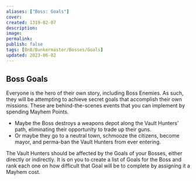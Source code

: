 ```yaml
---
aliases: ["Boss: Goals"]
cover: 
created: 1319-02-07
description: 
image: 
permalink: 
publish: false
tags: [BnB/Bunkermaster/Bosses/Goals]
updated: 2023-06-02
---
```


## Boss Goals

Everyone is the hero of their own story, including Boss Enemies. As such, they will be attempting to achieve secret goals that accomplish their own missions. These are behind-the-scenes events that you can implement by spending Mayhem Points. 
- Maybe the Boss destroys a weapons depot along the Vault Hunters’ path, eliminating their opportunity to trade up their guns. 
- Or maybe they go to a neutral town, schmooze the citizens, become mayor, and perma-ban the Vault Hunters from ever entering. 

The Vault Hunters should be affected by the Goals of your Bosses, either directly or indirectly. It is on you to create a list of Goals for the Boss and rank each one on how difficult that Goal will be to complete by assigning it a Mayhem cost.

